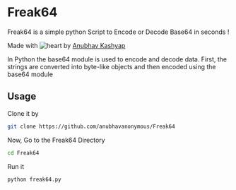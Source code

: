 # Freak64
Freak64 is a simple python Script to Encode or Decode Base64 in seconds !

Made with ![heart](https://cloud.githubusercontent.com/assets/4301109/16754758/82e3a63c-4813-11e6-9430-6015d98aeaab.png) by <a href=https://instagram.com/anubhavanonymous>Anubhav Kashyap</a>

In Python the base64 module is used to encode and decode data. First, the strings are converted into byte-like objects and then encoded using the base64 module

## Usage
Clone it by
```bash
git clone https://github.com/anubhavanonymous/Freak64
```
Now, Go to the Freak64 Directory
```bash
cd Freak64
```
Run it 
```bash
python freak64.py
```
